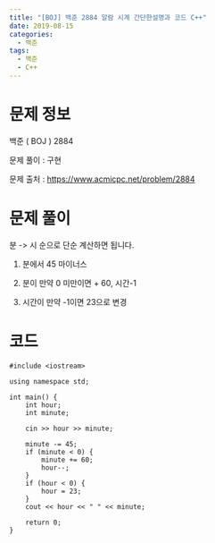 ```yaml
---
title: "[BOJ] 백준 2884 알람 시계 간단한설명과 코드 C++"
date: 2019-08-15
categories: 
  - 백준
tags: 
  - 백준
  - C++
---
```

# 문제 정보
백준 ( BOJ ) 2884

문제 풀이 : 구현

문제 출처 : https://www.acmicpc.net/problem/2884

# 문제 풀이
분 -> 시 순으로 단순 계산하면 됩니다. 

1. 분에서 45 마이너스

2. 분이 만약 0 미만이면 + 60, 시간-1

3. 시간이 만약 -1이면 23으로 변경

# 코드
```
#include <iostream>

using namespace std;

int main() {
	int hour; 
	int minute;

	cin >> hour >> minute;

	minute -= 45;
	if (minute < 0) {
		minute += 60;
		hour--;
	}
	if (hour < 0) {
		hour = 23;
	}
	cout << hour << " " << minute;

	return 0;
}
```
